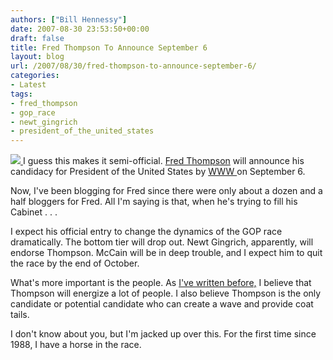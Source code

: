 ```yaml
---
authors: ["Bill Hennessy"]
date: 2007-08-30 23:53:50+00:00
draft: false
title: Fred Thompson To Announce September 6
layout: blog
url: /2007/08/30/fred-thompson-to-announce-september-6/
categories:
- Latest
tags:
- fred_thompson
- gop_race
- newt_gingrich
- president_of_the_united_states
---
```


[![](https://socialnet.imwithfred.com/widget_houseparty.gif)
](https://www.imwithfred.com/Events/private/findevents_search_results.aspx)I guess this makes it semi-official. [Fred Thompson](https://www.imwithfred.com/) will announce his candidacy for President of the United States by [WWW ](https://fredfile.imwithfred.com/)on September 6.

Now, I've been blogging for Fred since there were only about a dozen and a half bloggers for Fred. All I'm saying is that, when he's trying to fill his Cabinet . . .

I expect his official entry to change the dynamics of the GOP race dramatically. The bottom tier will drop out. Newt Gingrich, apparently, will endorse Thompson. McCain will be in deep trouble, and I expect him to quit the race by the end of October.

What's more important is the people. As [I've written before,](https://hennessysview.com/2007/07/26/leftist-attacks-on-thompson-not-working/) I believe that Thompson will energize a lot of people. I also believe Thompson is the only candidate or potential candidate who can create a wave and provide coat tails.

I don't know about you, but I'm jacked up over this. For the first time since 1988, I have a horse in the race.
